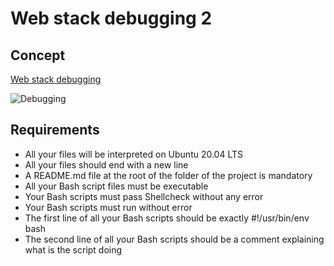 # Web stack debugging 2

## Concept
[Web stack debugging](https://intranet.alxswe.com/concepts/68)

![Debugging](https://s3.amazonaws.com/intranet-projects-files/holbertonschool-sysadmin_devops/287/99littlebugsinthecode-holberton.jpg 'Debugging')

## Requirements
- All your files will be interpreted on Ubuntu 20.04 LTS
- All your files should end with a new line
- A README.md file at the root of the folder of the project is mandatory
- All your Bash script files must be executable
- Your Bash scripts must pass Shellcheck without any error
- Your Bash scripts must run without error
- The first line of all your Bash scripts should be exactly #!/usr/bin/env bash
- The second line of all your Bash scripts should be a comment explaining what is the script doing
